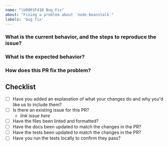```yaml
---
name: "\U0001F41B Bug Fix"
about: "Fixing a problem about `node-beanstalk`"
labels: 'bug fix'
---
```


### What is the current behavior, and the steps to reproduce the issue?

### What is the expected behavior?

### How does this PR fix the problem?

## Checklist

- [ ] Have you added an explanation of what your changes do and why you'd like us to include them?
- [ ] Is there an existing issue for this PR?
  - _link issue here_
- [ ] Have the files been linted and formatted?
- [ ] Have the docs been updated to match the changes in the PR?
- [ ] Have the tests been updated to match the changes in the PR?
- [ ] Have you run the tests locally to confirm they pass?
